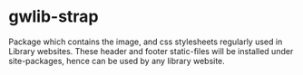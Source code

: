 gwlib-strap
===========
Package which contains the image, and css stylesheets regularly used in Library websites.
These header and footer static-files will be installed under site-packages, hence can be used by any library website.

